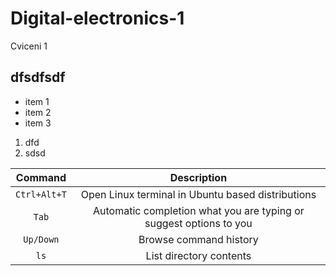 # Digital-electronics-1
Cviceni 1

## dfsdfsdf

* item 1
* item 2
* item 3

1. dfd
2. sdsd

| **Command** | **Description** |
| :-: | :-: |
| `Ctrl+Alt+T` | Open Linux terminal in Ubuntu based distributions |
| `Tab` | Automatic completion what you are typing or suggest options to you |
| `Up/Down` | Browse command history |
| `ls` | List directory contents |
